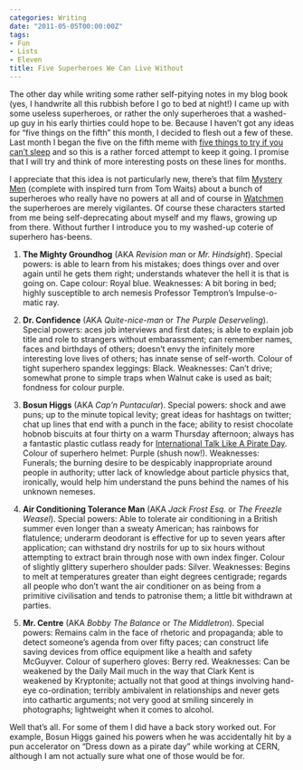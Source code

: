 ```yaml
---
categories: Writing
date: "2011-05-05T00:00:00Z"
tags:
- Fun
- Lists
- Eleven
title: Five Superheroes We Can Live Without
---
```


The other day while writing some rather self-pitying notes in my blog book (yes, I handwrite all this rubbish before I go to bed at night!) I came up with some useless superheroes, or rather the only superheroes that a washed-up guy in his early thirties could hope to be. Because I haven’t got any ideas for “five things on the fifth” this month, I decided to flesh out a few of these. Last month I began the five on the fifth meme with [five things to try if you can’t sleep](five-things-to-try-when-you-cant-sleep) and so this is a rather forced attempt to keep it going. I promise that I will try and think of more interesting posts on these lines for months. 

I appreciate that this idea is not particularly new, there’s that film [Mystery Men](http://www.imdb.com/title/tt0132347/) (complete with inspired turn from Tom Waits) about a bunch of superheroes who really have no powers at all and of course in [Watchmen](http://en.wikipedia.org/wiki/Watchmen) the superheroes are merely vigilantes. Of course these characters started from me being self-deprecating about myself and my flaws, growing up from there. Without further I introduce you to my washed-up coterie of superhero has-beens.

1. **The Mighty Groundhog** (AKA _Revision man_ or _Mr. Hindsight_). Special powers: is able to learn from his mistakes; does things over and over again until he gets them right; understands whatever the hell it is that is going on. Cape colour: Royal blue. Weaknesses: A bit boring in bed; highly susceptible to arch nemesis Professor Temptron’s Impulse-o-matic ray.

2. **Dr. Confidence** (AKA _Quite-nice-man_ or _The Purple Deserveling_). Special powers: aces job interviews and first dates; is able to explain job title and role to strangers without embarassment; can remember names, faces and birthdays of others; doesn’t envy the infinitely more interesting love lives of others; has innate sense of self-worth. Colour of tight superhero spandex leggings: Black. Weaknesses: Can’t drive; somewhat prone to simple traps when Walnut cake is used as bait; fondness for colour purple.

3. **Bosun Higgs** (AKA _Cap’n Puntacular_). Special powers: shock and awe puns; up to the minute topical levity; great ideas for hashtags on twitter; chat up lines that end with a punch in the face; ability to resist chocolate hobnob biscuits at four thirty on a warm Thursday afternoon; always has a fantastic plastic cutlass ready for [International Talk Like A Pirate Day](http://www.talklikeapirate.com/piratehome.html). Colour of superhero helmet: Purple (shush now!). Weaknesses: Funerals; the burning desire to be despicably inappropriate around people in authority; utter lack of knowledge about particle physics that, ironically, would help him understand the puns behind the names of his unknown nemeses.

4. **Air Conditioning Tolerance Man** (AKA _Jack Frost Esq._ or _The Freezle Weasel_). Special powers: Able to tolerate air conditioning in a British summer even longer than a sweaty American; has rainbows for flatulence; underarm deodorant is effective for up to seven years after application; can withstand dry nostrils for up to six hours without attempting to extract brain through nose with own index finger. Colour of slightly glittery superhero shoulder pads: Silver. Weaknesses: Begins to melt at temperatures greater than eight degrees centigrade; regards all people who don’t want the air conditioner on as being from a primitive civilisation and tends to patronise them; a little bit withdrawn at parties. 

5. **Mr. Centre** (AKA _Bobby The Balance_ or _The Middletron_). Special powers: Remains calm in the face of rhetoric and propaganda; able to detect someone’s agenda from over fifty paces; can construct life saving devices from office equipment like a health and safety McGuyver. Colour of superhero gloves: Berry red. Weaknesses: Can be weakened by the Daily Mail much in the way that Clark Kent is weakened by Kryptonite; actually not that good at things involving hand-eye co-ordination; terribly ambivalent in relationships and never gets into cathartic arguments; not very good at smiling sincerely in photographs; lightweight when it comes to alcohol.

Well that’s all. For some of them I did have a back story worked out. For example, Bosun Higgs gained his powers when he was accidentally hit by a pun accelerator on “Dress down as a pirate day” while working at CERN, although I am not actually sure what one of those would be for.
